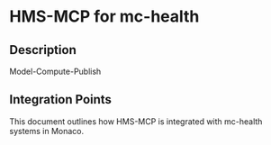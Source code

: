 # HMS-MCP for mc-health

## Description

Model-Compute-Publish

## Integration Points

This document outlines how HMS-MCP is integrated with mc-health systems in Monaco.
